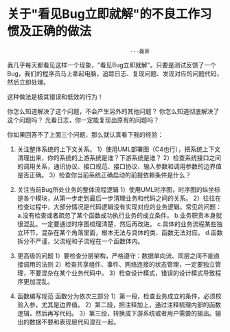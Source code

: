 # 关于"看见Bug立即就解"的不良工作习惯及正确的做法
                                            ---磊哥
我几乎每天都看见这样一个现象，"看见Bug立即就解"。只要是测试反馈了一个Bug，我们的程序员马上拿起电脑，追踪日志、复现问题、发现对应的问题代码，然后立即处理。

这种做法是极其错误和低效的行为！

你怎么知道解决了这个问题，不会产生另外的其他问题？
你怎么知道彻底解决了这个问题吗？
光看日志，你一定能复现出原有的问题吗？

你如果回答不了上面三个问题，那么就认真看下我的经验：

1. 关注整体系统的上下文关系。
1）使用UML部署图（C4也行），把系统上下文清理出来，你的系统的上游系统是谁？下游系统是谁？
2）检查系统接口之间的调用关系，通讯协议、接口规范、接口协议、输入参数和调用参数的边界值是否正确。
3）检查你当前系统正确启动的前提依赖条件是什么？

2. 关注当前Bug所处业务的整体流程逻辑
1）使用UML时序图，时序图的纵坐标是各个模块，从第一步走到最后一步清理业务和代码之间的关系。
2）往往在检查过程中，大部分情况是代码逻辑没有实现对应的业务逻辑。常见的问题：
a.没有检查或者疏忽了某个函数成功执行业务的成立条件。
b.业务职责本身就很混乱。一定要通过时序图梳理清楚，然后再改进。
c.具体的业务流程某些独立环节，混杂在某个角落里面，根本无法与具体的类、函数无法对应。
d.函数拆分不严谨，父流程和子流程在一个函数体内。

3. 更高级的问题
1）要检查分层架构，严格遵守：数据单向流、同层之间不能直接调用的法则
2）检查共享组件、事件、网络连接的状态管理，一定要独立管理，不要混杂在某个业务代码中。
3）检查设计模式，错误的设计模式导致程序更加混乱。

4. 函数编写规范
函数分为依次三部分
1）第一段，检查业务成立的条件，必须校验入参，尤其是边界值。
2）第二段，把注释加上，通过注释梳理内部的函数逻辑，然后再写代码。
3）第三段，转换成下游系统或者用户需要的输出。输出的数据不要和表现层代码混在一起。